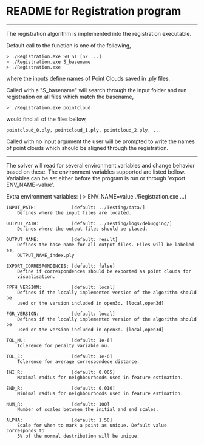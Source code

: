 # README for Registration program
----------------------------------------------------------------------------
The registration algorithm is implemented into the registration executable.

Default call to the function is one of the following,  

	> ./Registration.exe S0 S1 [S2 ...]  
	> ./Registration.exe S_basename  
	> ./Registration.exe  

where the inputs define names of Point Clouds saved in .ply files.

Called with a "S_basename" will search through the input folder and run 
registration on all files which match the basename,  

	> ./Registration.exe pointcloud  

would find all of the files bellow,  

	pointcloud_0.ply, pointcloud_1.ply, pointcloud_2.ply, ...

Called with no input argument the user will be prompted to write the names of
point clouds which should be aligned through the registration.

----------------------------------------------------------------------------
The solver will read for several environment variables and change behavior
based on these. The environment variables supported are listed bellow. Variables
can be set either before the program is run or through 'export ENV_NAME=value'.

Extra environment variables: ( > ENV_NAME=value ./Registration.exe ...)

	INPUT_PATH:             [default: ../Testing/data/]  
		Defines where the input files are located.  

	OUTPUT_PATH:            [default: ../Testing/logs/debugging/]  
		Defines where the output files should be placed.  

	OUTPUT_NAME:            [default: result]  
		Defines the base name for all output files. Files will be labeled as,  
		OUTPUT_NAME_index.ply  
	
	EXPORT_CORRESPONDENCES: [default: false]  
		Define if correspondences should be exported as point clouds for  
		visualisation.   
	
	FPFH_VERSION:			[default: local]  
		Defines if the locally implemented version of the algorithm should be 
		used or the version included in open3d. [local,open3d]  

	FGR_VERSION:			[default: local]  
		Defines if the locally implemented version of the algorithm should be 
		used or the version included in open3d. [local,open3d]  

	TOL_NU:                 [default: 1e-6]  
		Tolerence for penalty variable nu.  

	TOL_E:                  [default: 1e-6]   
		Tolerence for average correspondece distance.  

	INI_R:                  [default: 0.005]  
		Maximal radius for neighbourhoods used in feature estimation.  

	END_R:                  [default: 0.010]  
		Minimal radius for neighbourhoods used in feature estimation.  

	NUM_R:                  [default: 100]  
		Number of scales between the initial and end scales.  
	
	ALPHA:                  [default: 1.50]  
		Scale for when to mark a point as unique. Default value corresponds to  
		5% of the normal destribution will be unique.  
